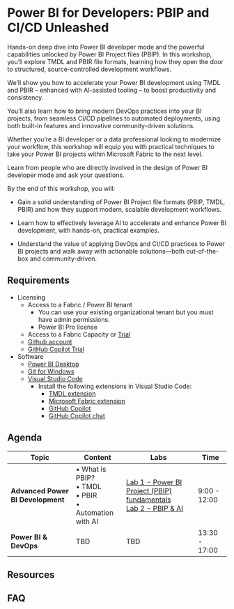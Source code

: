 # Power BI for Developers: PBIP and CI/CD Unleashed

Hands-on deep dive into Power BI developer mode and the powerful capabilities unlocked by Power BI Project files (PBIP). In this workshop, you’ll explore TMDL and PBIR file formats, learning how they open the door to structured, source-controlled development workflows.

We’ll show you how to accelerate your Power BI development using TMDL and PBIR – enhanced with AI-assisted tooling – to boost productivity and consistency.

You’ll also learn how to bring modern DevOps practices into your BI projects, from seamless CI/CD pipelines to automated deployments, using both built-in features and innovative community-driven solutions.

Whether you’re a BI developer or a data professional looking to modernize your workflow, this workshop will equip you with practical techniques to take your Power BI projects within Microsoft Fabric to the next level.

Learn from people who are directly involved in the design of Power BI developer mode and ask your questions.

By the end of this workshop, you will:

- Gain a solid understanding of Power BI Project file formats (PBIP, TMDL, PBIR) and how they support modern, scalable development workflows.

- Learn how to effectively leverage AI to accelerate and enhance Power BI development, with hands-on, practical examples.

- Understand the value of applying DevOps and CI/CD practices to Power BI projects and walk away with actionable solutions—both out-of-the-box and community-driven.

## Requirements

- Licensing
  - Access to a Fabric / Power BI tenant
    - You can use your existing organizational tenant but you must have admin permissions.
    - Power BI Pro license
  - Access to a Fabric Capacity or [Trial](https://learn.microsoft.com/en-us/fabric/fundamentals/fabric-trial)
  - [Github account](https://github.com/signup)
  - [GitHub Copilot Trial](https://github.com/github-copilot/pro)
- Software
  - [Power BI Desktop](https://pbi.onl/download)
  - [Git for Windows](https://gitforwindows.org/)
  - [Visual Studio Code](https://code.visualstudio.com/download)
    - Install the following extensions in Visual Studio Code:
      - [TMDL extension](https://marketplace.visualstudio.com/items?itemName=analysis-services.TMDL)
      - [Microsoft Fabric extension](https://marketplace.visualstudio.com/items?itemName=fabric.vscode-fabric)
      - [GitHub Copilot](https://marketplace.visualstudio.com/items?itemName=GitHub.copilot)
      - [GitHub Copilot chat](https://marketplace.visualstudio.com/items?itemName=GitHub.copilot-chat)  

## Agenda

| Topic | Content | Labs | Time |
|-------|---------|------|------|
| **Advanced Power BI Development** | • What is PBIP?<br>• TMDL<br>• PBIR<br>• Automation with AI | [Lab 1 - Power BI Project (PBIP) fundamentals](labs/lab1/lab1.md)<br>[Lab 2 - PBIP & AI](labs/lab2/lab2.md)  | 9:00 - 12:00 |
| **Power BI & DevOps** | TBD | TBD| 13:30 - 17:00 |

## Resources

## FAQ

